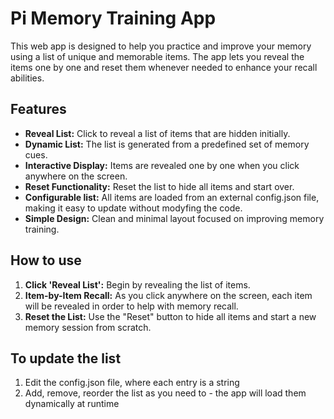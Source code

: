 # Pi Memory Training App

This web app is designed to help you practice and improve your memory using a list of unique and memorable items. The app lets you reveal the items one by one and reset them whenever needed to enhance your recall abilities.

## Features
- **Reveal List:** Click to reveal a list of items that are hidden initially.
- **Dynamic List:** The list is generated from a predefined set of memory cues.
- **Interactive Display:** Items are revealed one by one when you click anywhere on the screen.
- **Reset Functionality:** Reset the list to hide all items and start over.
- **Configurable list:** All items are loaded from an external config.json file, making it easy to update without modyfing the code.
- **Simple Design:** Clean and minimal layout focused on improving memory training.

## How to use
1. **Click 'Reveal List':** Begin by revealing the list of items.
2. **Item-by-Item Recall:** As you click anywhere on the screen, each item will be revealed in order to help with memory recall.
3. **Reset the List:** Use the "Reset" button to hide all items and start a new memory session from scratch.

## To update the list
1. Edit the config.json file, where each entry is a string
2. Add, remove, reorder the list as you need to - the app will load them dynamically at runtime
